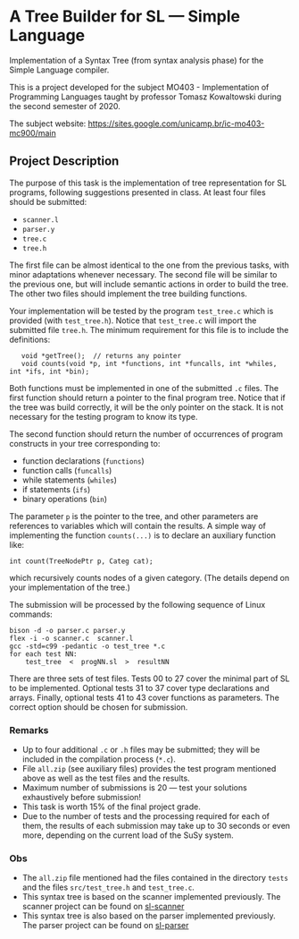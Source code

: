 # A Tree Builder for SL — Simple Language
Implementation of a Syntax Tree (from syntax analysis phase) for the Simple Language compiler.

This is a project developed for the subject MO403 - Implementation of Programming Languages taught by professor Tomasz Kowaltowski during the second semester of 2020.

The subject website: https://sites.google.com/unicamp.br/ic-mo403-mc900/main

## Project Description
The purpose of this task is the implementation of tree representation for SL programs, following suggestions presented in class. At least four files should be submitted:
* `scanner.l`
* `parser.y`
* `tree.c`
* `tree.h`

The first file can be almost identical to the one from the previous tasks, with minor adaptations whenever necessary. The second file will be similar to the previous one, but will include semantic actions in order to build the tree. The other two files should implement the tree building functions.

Your implementation will be tested by the program `test_tree.c` which is provided (with `test_tree.h`). Notice that `test_tree.c` will import the submitted file `tree.h`. The minimum requirement for this file is to include the definitions:
```
   void *getTree();  // returns any pointer
   void counts(void *p, int *functions, int *funcalls, int *whiles, int *ifs, int *bin);
```

Both functions must be implemented in one of the submitted `.c` files. The first function should return a pointer to the final program tree. Notice that if the tree was build correctly, it will be the only pointer on the stack. It is not necessary for the testing program to know its type.

The second function should return the number of occurrences of program constructs in your tree corresponding to:
* function declarations (`functions`)
* function calls (`funcalls`)
* while statements (`whiles`)
* if statements (`ifs`)
* binary operations (`bin`)

The parameter `p` is the pointer to the tree, and other parameters are references to variables which will contain the results. A simple way of implementing the function `counts(...)` is to declare an auxiliary function like:
```
int count(TreeNodePtr p, Categ cat);
```

which recursively counts nodes of a given category. (The details depend on your implementation of the tree.)

The submission will be processed by the following sequence of Linux commands:
```
bison -d -o parser.c parser.y
flex -i -o scanner.c  scanner.l
gcc -std=c99 -pedantic -o test_tree *.c
for each test NN:
    test_tree  <  progNN.sl  >  resultNN
```

There are three sets of test files. Tests 00 to 27 cover the minimal part of SL to be implemented. Optional tests 31 to 37 cover type declarations and arrays. Finally, optional tests 41 to 43 cover functions as parameters. The correct option should be chosen for submission.

### Remarks
* Up to four additional `.c` or `.h` files may be submitted; they will be included in the compilation process (`*.c`).
* File `all.zip` (see auxiliary files) provides the test program mentioned above as well as the test files and the results.
* Maximum number of submissions is 20 — test your solutions exhaustively before submission!
* This task is worth 15% of the final project grade.
* Due to the number of tests and the processing required for each of them, the results of each submission may take up to 30 seconds or even more, depending on the current load of the SuSy system.

### Obs
* The `all.zip` file mentioned had the files contained in the directory `tests` and the files `src/test_tree.h` and `test_tree.c`.
* This syntax tree is based on the scanner implemented previously. The scanner project can be found on [sl-scanner](https://github.com/sabrina-beck/sl-scanner)
* This syntax tree is also based on the parser implemented previously. The parser project can be found on [sl-parser](https://github.com/sabrina-beck/sl-parser)